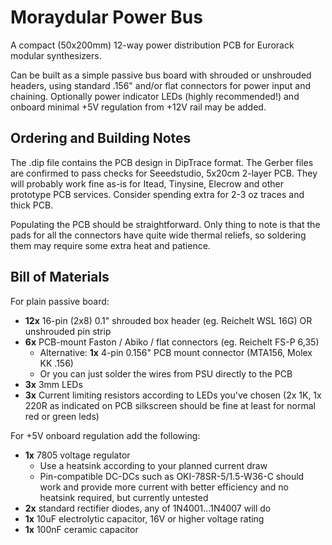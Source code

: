 # Moraydular Power Bus #

A compact (50x200mm) 12-way power distribution PCB for Eurorack modular synthesizers. 

Can be built as a simple passive bus board with shrouded or unshrouded headers, using standard .156" and/or flat connectors for power input and chaining. Optionally power indicator LEDs (highly recommended!) and onboard minimal +5V regulation from +12V rail may be added.

## Ordering and Building Notes ##

The .dip file contains the PCB design in DipTrace format. The Gerber files are confirmed to pass checks for Seeedstudio, 5x20cm 2-layer PCB. They will probably work fine as-is for Itead, Tinysine, Elecrow and other prototype PCB services. Consider spending extra for 2-3 oz traces and thick PCB.

Populating the PCB should be straightforward. Only thing to note is that the pads for all the connectors have quite wide thermal reliefs, so soldering them may require some extra heat and patience.

## Bill of Materials ##

For plain passive board:

 * **12x** 16-pin (2x8) 0.1" shrouded box header (eg. Reichelt WSL 16G) OR unshrouded pin strip
 * **6x** PCB-mount Faston / Abiko / flat connectors (eg. Reichelt FS-P 6,35)
 	* Alternative: **1x** 4-pin 0.156" PCB mount connector (MTA156, Molex KK .156)
 	* Or you can just solder the wires from PSU directly to the PCB
 * **3x** 3mm LEDs
 * **3x** Current limiting resistors according to LEDs you've chosen (2x 1K, 1x 220R as indicated on PCB silkscreen should be fine at least for normal red or green leds)

For +5V onboard regulation add the following:

 * **1x** 7805 voltage regulator
 	* Use a heatsink according to your planned current draw
 	* Pin-compatible DC-DCs such as OKI-78SR-5/1.5-W36-C should work and provide more current with better efficiency and no heatsink required, but currently untested
 * **2x** standard rectifier diodes, any of 1N4001...1N4007 will do
 * **1x** 10uF electrolytic capacitor, 16V or higher voltage rating
 * **1x** 100nF ceramic capacitor
